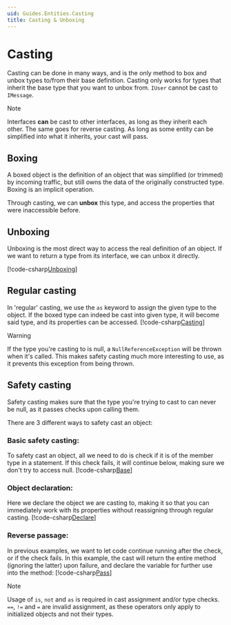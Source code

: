 ```yaml
---
uid: Guides.Entities.Casting
title: Casting & Unboxing
---
```


# Casting

Casting can be done in many ways, and is the only method to box and unbox types to/from their base definition.
Casting only works for types that inherit the base type that you want to unbox from.
`IUser` cannot be cast to `IMessage`.

> [!NOTE]
> Interfaces **can** be cast to other interfaces, as long as they inherit each other.
> The same goes for reverse casting. As long as some entity can be simplified into what it inherits, your cast will pass.

## Boxing

A boxed object is the definition of an object that was simplified (or trimmed) by incoming traffic,
but still owns the data of the originally constructed type. Boxing is an implicit operation.

Through casting, we can **unbox** this type, and access the properties that were inaccessible before.

## Unboxing

Unboxing is the most direct way to access the real definition of an object.
If we want to return a type from its interface, we can unbox it directly.

[!code-csharp[Unboxing](samples/unboxing.cs)]

## Regular casting

In 'regular' casting, we use the `as` keyword to assign the given type to the object.
If the boxed type can indeed be cast into given type,
it will become said type, and its properties can be accessed.
[!code-csharp[Casting](samples/casting.cs)]

> [!WARNING]
> If the type you're casting to is null, a `NullReferenceException` will be thrown when it's called.
> This makes safety casting much more interesting to use, as it prevents this exception from being thrown.

## Safety casting

Safety casting makes sure that the type you're trying to cast to can never be null, as it passes checks upon calling them.

There are 3 different ways to safety cast an object:

### Basic safety casting:

To safety cast an object, all we need to do is check if it is of the member type in a statement.
If this check fails, it will continue below, making sure we don't try to access null.
[!code-csharp[Base](samples/safety-cast.cs)]

### Object declaration:

Here we declare the object we are casting to,
making it so that you can immediately work with its properties without reassigning through regular casting.
[!code-csharp[Declare](samples/safety-cast-var.cs)]

### Reverse passage:

In previous examples, we want to let code continue running after the check, or if the check fails.
In this example, the cast will return the entire method (ignoring the latter) upon failure,
and declare the variable for further use into the method:
[!code-csharp[Pass](samples/safety-cast-pass.cs)]

> [!NOTE]
> Usage of `is`, `not` and `as` is required in cast assignment and/or type checks. `==`, `!=` and `=` are invalid assignment,
> as these operators only apply to initialized objects and not their types.
